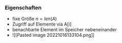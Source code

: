 ### Eigenschaften
+ fixe Größe $n=len(A)$
+ Zugriff auf Elemente via A[i]
+ benachbarte Element im Speicher nebeneinander
+ ![[Pasted image 20221016133104.png]]
